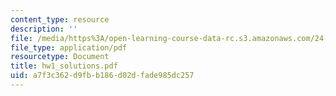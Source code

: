 ```yaml
---
content_type: resource
description: ''
file: /media/https%3A/open-learning-course-data-rc.s3.amazonaws.com/24-242-logic-ii-spring-2004/a7f3c362d9fbb186d02dfade985dc257_hw1_solutions.pdf
file_type: application/pdf
resourcetype: Document
title: hw1_solutions.pdf
uid: a7f3c362-d9fb-b186-d02d-fade985dc257
---
```

